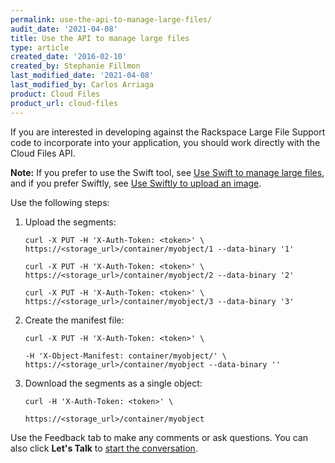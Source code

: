 ```yaml
---
permalink: use-the-api-to-manage-large-files/
audit_date: '2021-04-08'
title: Use the API to manage large files
type: article
created_date: '2016-02-10'
created_by: Stephanie Fillmon
last_modified_date: '2021-04-08'
last_modified_by: Carlos Arriaga
product: Cloud Files
product_url: cloud-files
---
```


If you are interested in developing against the Rackspace Large File
Support code to incorporate into your application, you should work
directly with the Cloud Files API.

**Note:** If you prefer to use the Swift tool, see [Use Swift to manage large files](/support/how-to/use-swift-to-manage-large-files),
and if you prefer Swiftly, see [Use Swiftly to upload an image](/support/how-to/use-swiftly-to-upload-an-image).

Use the following steps:

1.  Upload the segments:

        curl -X PUT -H 'X-Auth-Token: <token>' \
        https://<storage_url>/container/myobject/1 --data-binary '1'

        curl -X PUT -H 'X-Auth-Token: <token>' \
        https://<storage_url>/container/myobject/2 --data-binary '2'

        curl -X PUT -H 'X-Auth-Token: <token>' \
        https://<storage_url>/container/myobject/3 --data-binary '3'

2.  Create the manifest file:

        curl -X PUT -H 'X-Auth-Token: <token>' \

        -H 'X-Object-Manifest: container/myobject/' \
        https://<storage_url>/container/myobject --data-binary ''

3.  Download the segments as a single object:

        curl -H 'X-Auth-Token: <token>' \

        https://<storage_url>/container/myobject

Use the Feedback tab to make any comments or ask questions. You can also click
**Let's Talk** to [start the conversation](https://www.rackspace.com/). 